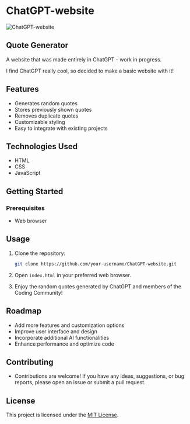 # ChatGPT-website

![ChatGPT-website](https://chatgpt-website.kencodes.tech/images/download.png)

## Quote Generator

A website that was made entirely in ChatGPT - work in progress.

I find ChatGPT really cool, so decided to make a basic website with it!

## Features

- Generates random quotes
- Stores previously shown quotes
- Removes duplicate quotes
- Customizable styling
- Easy to integrate with existing projects

## Technologies Used

- HTML
- CSS
- JavaScript

## Getting Started

### Prerequisites

- Web browser

## Usage

1. Clone the repository:

   ```bash
   git clone https://github.com/your-username/ChatGPT-website.git
2. Open `index.html` in your preferred web browser.

3. Enjoy the random quotes generated by ChatGPT and members of the Coding Community!

## Roadmap
- Add more features and customization options
- Improve user interface and design
- Incorporate additional AI functionalities
- Enhance performance and optimize code


## Contributing
- Contributions are welcome! If you have any ideas, suggestions, or bug reports, please open an issue or submit a pull request.

## License
This project is licensed under the [MIT License](/LICENSE.md).
